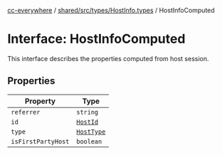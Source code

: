 [cc-everywhere](../../../../../index.md) / [shared/src/types/HostInfo.types](../index.md) / HostInfoComputed

# Interface: HostInfoComputed

This interface describes the properties computed from host session.

## Properties

| Property | Type |
| ------ | ------ |
| `referrer` | `string` |
| `id` | [`HostId`](../enumerations/HostId.md) |
| `type` | [`HostType`](../enumerations/HostType.md) |
| `isFirstPartyHost` | `boolean` |
